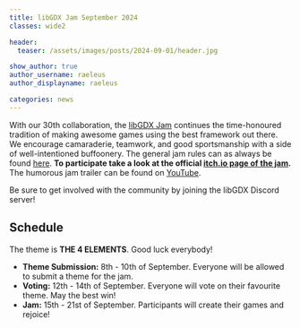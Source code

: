 ```yaml
---
title: libGDX Jam September 2024
classes: wide2

header:
  teaser: /assets/images/posts/2024-09-01/header.jpg

show_author: true
author_username: raeleus
author_displayname: raeleus

categories: news
---
```


With our 30th collaboration, the [libGDX Jam](/community/jams/) continues the time-honoured tradition of making awesome games using the best framework out there. We encourage camaraderie, teamwork, and good sportsmanship with a side of well-intentioned buffoonery. The general jam rules can as always be found [here](/community/jams/#rules). **To participate take a look at the official [itch.io page of the jam](https://itch.io/jam/libgdx-jam-30).** The humorous jam trailer can be found on [YouTube](https://www.youtube.com/watch?v=vGF44yOH1xk).

Be sure to get involved with the community by joining the libGDX Discord server!

## Schedule
The theme is **THE 4 ELEMENTS**. Good luck everybody!

- **Theme Submission:** 8th - 10th of September. Everyone will be allowed to submit a theme for the jam.
- **Voting:** 12th - 14th of September. Everyone will vote on their favourite theme. May the best win!
- **Jam:** 15th - 21st of September. Participants will create their games and rejoice!

<!--## Submissions
The libGDX Jam September 2024 is now over! We hope everyone had a lot of fun and are proud to present the [N submissions](https://itch.io/jam/libgdx-jam-30/entries).-->
